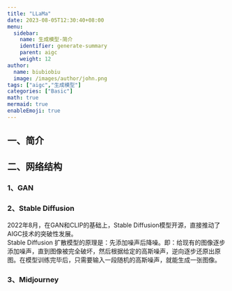 ```yaml
---
title: "LLaMa"
date: 2023-08-05T12:30:40+08:00
menu:
  sidebar:
    name: 生成模型-简介
    identifier: generate-summary
    parent: aigc
    weight: 12
author:
  name: biubiobiu
  image: /images/author/john.png
tags: ["aigc","生成模型"]
categories: ["Basic"]
math: true
mermaid: true
enableEmoji: true
---
```


## 一、简介


## 二、网络结构

### 1、GAN


### 2、Stable Diffusion

2022年8月，在GAN和CLIP的基础上，Stable Diffusion模型开源，直接推动了AIGC技术的突破性发展。<br>
Stable Diffusion 扩散模型的原理是：先添加噪声后降噪。即：给现有的图像逐步添加噪声，直到图像被完全破坏，然后根据给定的高斯噪声，逆向逐步还原出原图。在模型训练完毕后，只需要输入一段随机的高斯噪声，就能生成一张图像。

### 3、Midjourney





